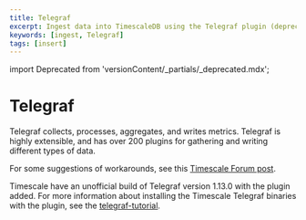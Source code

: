 ```yaml
---
title: Telegraf
excerpt: Ingest data into TimescaleDB using the Telegraf plugin (deprecated)
keywords: [ingest, Telegraf]
tags: [insert]
---
```


import Deprecated from 'versionContent/_partials/_deprecated.mdx';

# Telegraf
Telegraf collects, processes, aggregates, and writes metrics. Telegraf is highly
extensible, and has over 200 plugins for gathering and writing different types
of data.

<Deprecated />

For some suggestions of workarounds, see this
[Timescale Forum post](https://www.timescale.com/forum/t/telegraf-plugin/118).

Timescale have an unofficial build of Telegraf version 1.13.0 with the plugin
added. For more information about installing the Timescale Telegraf binaries
with the plugin, see the [telegraf-tutorial][telegraf-tutorial].

[telegraf-tutorial]: /timescaledb/:currentVersion:/tutorials/telegraf-output-plugin/
